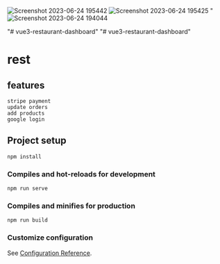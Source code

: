 
![Screenshot 2023-06-24 195442](https://github.com/tad0xe/vue3-restaurant-dashboard/assets/63855463/f916b893-0a7d-4757-ab37-2c688f93b257)
![Screenshot 2023-06-24 195425](https://github.com/tad0xe/vue3-restaurant-dashboard/assets/63855463/0bcce560-7f1c-4efb-ac19-7ddddd17a1fa)
" ![Screenshot 2023-06-24 194044](https://github.com/tad0xe/vue3-restaurant-dashboard/assets/63855463/52539bf9-b8a6-482d-9628-27818528fe62)

"# vue3-restaurant-dashboard" 
"# vue3-restaurant-dashboard" 
# rest
## features
```
stripe payment
update orders
add products
google login
```
## Project setup
```
npm install
```

### Compiles and hot-reloads for development
```
npm run serve
```

### Compiles and minifies for production
```
npm run build
```


### Customize configuration
See [Configuration Reference](https://cli.vuejs.org/config/).
